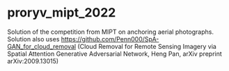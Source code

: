 # proryv_mipt_2022
Solution of the competition from MIPT on anchoring aerial photographs.
Solution also uses https://github.com/Penn000/SpA-GAN_for_cloud_removal (Cloud Removal for Remote Sensing Imagery via Spatial Attention Generative Adversarial Network, Heng Pan, arXiv preprint arXiv:2009.13015)

